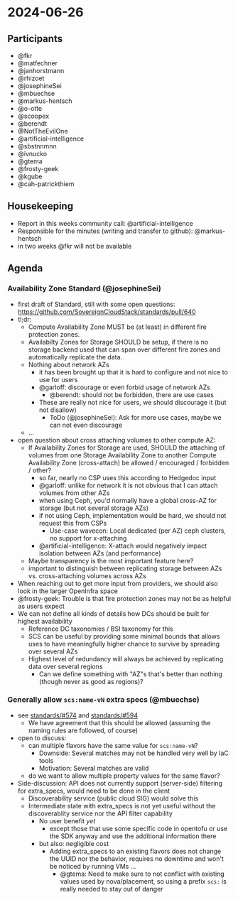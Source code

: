 # 2024-06-26

## Participants

- @fkr
- @matfechner
- @janhorstmann
- @rhizoet
- @josephineSei
- @mbuechse
- @markus-hentsch
- @o-otte
- @scoopex
- @berendt
- @NotTheEvilOne
- @artificial-intelligence
- @sbstnnmnn
- @ivnucko
- @gtema
- @frosty-geek
- @kgube
- @cah-patrickthiem

## Housekeeping

- Report in this weeks community call: @artificial-intelligence
- Responsible for the minutes (writing and transfer to github): @markus-hentsch
- in two weeks @fkr will not be available

## Agenda

### Availability Zone Standard (@josephineSei)

- first draft of Standard, still with some open questions: <https://github.com/SovereignCloudStack/standards/pull/640>
- tl;dr:
  - Compute Availability Zone MUST be (at least) in different fire protection zones.
  - Availabilty Zones for Storage SHOULD be setup, if there is no storage backend used that can span over different fire zones and automatically replicate the data.
  - Nothing about network AZs
    - it has been brought up that it is hard to configure and not nice to use for users
    - @garloff: discourage or even forbid usage of network AZs
      - @berendt: should not be forbidden, there are use cases
    - These are really not nice for users, we should discourage it (but not disallow)
      - ToDo (@josephineSei): Ask for more use cases, maybe we can not even discourage
  - ...
- open question about cross attaching volumes to other compute AZ:
  - If Availability Zones for Storage are used, SHOULD the attaching of volumes from one Storage Availability Zone to another Compute Availability Zone (cross-attach) be allowed / encouraged / forbidden / other?
    - so far, nearly no CSP uses this according to Hedgedoc input
    - @garloff: unlike for network it is not obvious that I can attach volumes from other AZs
    - when using Ceph, you'd normally have a global cross-AZ for storage (but not several storage AZs)
    - if not using Ceph, implementation would be hard, we should not request this from CSPs
      - Use-case wavecon: Local dedicated (per AZ) ceph clusters, no support for x-attaching
    - @artificial-intelligence: X-attach would negatively impact isolation between AZs (and performance)
  - Maybe transparency is the most important feature here?
  - important to distinguish between replicating storage between AZs vs. cross-attaching volumes across AZs
- When reaching out to get more input from providers, we should also look in the larger OpenInfra space
- @frosty-geek: Trouble is that fire protection zones may not be as helpful as users expect
- We can not define all kinds of details how DCs should be built for highest availability
  - Reference DC taxonomies / BSI taxonomy for this
  - SCS can be useful by providing some minimal bounds that allows uses to have meaningfully higher chance to survive by spreading over several AZs
  - Highest level of redundancy will always be achieved by replicating data over several regions
    - Can we define something with "AZ"s that's better than nothing (though never as good as regions)?

### Generally allow `scs:name-vN` extra specs (@mbuechse)

- see [standards/#574](https://github.com/SovereignCloudStack/standards/issues/574) and [standards/#594](https://github.com/SovereignCloudStack/standards/issues/594)
  - We have agreement that this should be allowed (assuming the naming rules are followed, of course)
- open to discuss:
  - can multiple flavors have the same value for `scs:name-vN`?
    - Downside: Several matches may not be handled very well by IaC tools
    - Motivation: Several matches are valid
  - do we want to allow multiple property values for the same flavor?
- Side-discussion: API does not currently support (server-side) filtering for extra_specs, would need to be done in the client
  - Discoverability service (public cloud SIG) would solve this
  - Intermediate state with extra_specs is not yet useful without the discoverablity service nor the API filter capability
    - No user benefit *yet*
      - except those that use some specific code in opentofu or use the SDK anyway and use the additional information there
    - but also: negligible cost
      - Adding extra_specs to an existing flavors does not change the UUID nor the behavior, requires no downtime and won't be noticed by running VMs ...
        - @gtema: Need to make sure to not conflict with existing values used by nova/placement, so using a prefix `scs:` is really needed to stay out of danger
